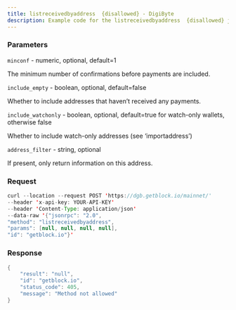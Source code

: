 ```yaml
---
title: listreceivedbyaddress  {disallowed} - DigiByte
description: Example code for the listreceivedbyaddress  {disallowed} json-rpc method. Сomplete guide on how to use listreceivedbyaddress  {disallowed} json-rpc in GetBlock.io Web3 documentation.
---
```


### Parameters


`minconf` - numeric, optional, default=1

The minimum number of confirmations before payments are included.

`include_empty` - boolean, optional, default=false

Whether to include addresses that haven’t received any payments.

`include_watchonly` - boolean, optional, default=true for watch-only
wallets, otherwise false

Whether to include watch-only addresses (see ‘importaddress’)

`address_filter` - string, optional

If present, only return information on this address.

### Request

``` java
curl --location --request POST 'https://dgb.getblock.io/mainnet/' 
--header 'x-api-key: YOUR-API-KEY' 
--header 'Content-Type: application/json' 
--data-raw '{"jsonrpc": "2.0",
"method": "listreceivedbyaddress",
"params": [null, null, null, null],
"id": "getblock.io"}'
```

###  Response

``` java
{
    "result": "null",
    "id": "getblock.io",
    "status_code": 405,
    "message": "Method not allowed"
}
```

